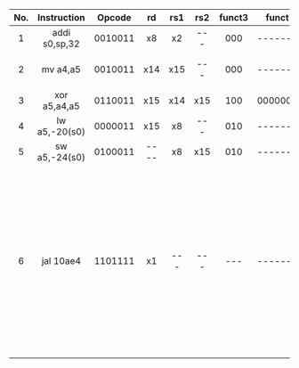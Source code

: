 |No.|Instruction       |Opcode |rd  |rs1 |rs2 |funct3|funct7   |Binary         |Description    |
 |:-:|:----------------:|:-----:|:--:|:--:|:--:|:----:|:------:|:--------------:|:------------:|
 |1  |addi s0,sp,32     |0010011|x8  | x2 |---| 000  |--------|00000010000000010000010000010011|s0 = sp + 32 |
 |2  |mv a4,a5          |0010011|x14 |x15 |---| 000  |--------|00000000000001111000011100010011|Psuedo Inst. Copy a5 to a4|
 |3  |xor	a5,a4,a5      |0110011|x15 |x14 |x15 | 100  |00000000|00000000111101110100011110110011|a5 = a4 ˆ a5|
 |4  |lw a5,-20(s0)     |0000011|x15 |x8  |---| 010  |--------|11111110110001000010011110000011|a5 = M[s0-20] |
 |5  |sw a5,-24(s0)     |0100011|----|x8|x15| 010 |--------|11111110111101000010010000100011| M[s0-24] = a5|
 |6  |jal 10ae4 <printf>|1101111|x1|---|---|---|--------|01011110000000000000000011101111| Jump to dest address (10ae4) where printf is located by adding immediate value (5E) to PC value (PC + 5E = 10ae4). Stores next inst. address in ra register |
